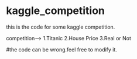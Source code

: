# kaggle_competition

this is the code for some kaggle competition.

competition-->
1.Titanic
2.House Price 
3.Real or Not

#the code can be wrong.feel free to modify it.
